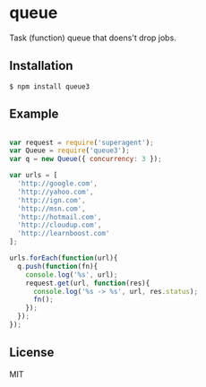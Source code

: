 
# queue

  Task (function) queue that doens't drop jobs.

## Installation

    $ npm install queue3

## Example

```js

var request = require('superagent');
var Queue = require('queue3');
var q = new Queue({ concurrency: 3 });

var urls = [
  'http://google.com',
  'http://yahoo.com',
  'http://ign.com',
  'http://msn.com',
  'http://hotmail.com',
  'http://cloudup.com',
  'http://learnboost.com'
];

urls.forEach(function(url){
  q.push(function(fn){
    console.log('%s', url);
    request.get(url, function(res){
      console.log('%s -> %s', url, res.status);
      fn();
    });
  });
});
```

## License

  MIT
